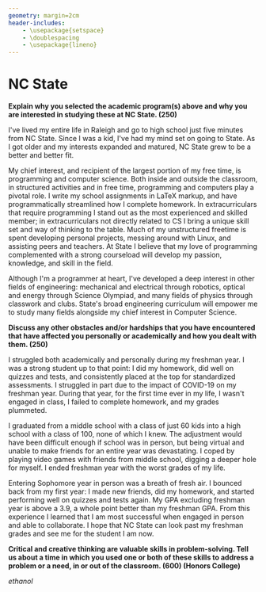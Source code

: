 ```yaml
---
geometry: margin=2cm
header-includes:
    - \usepackage{setspace}
    - \doublespacing
    - \usepackage{lineno}
---
```


# NC State

**Explain why you selected the academic program(s) above and why you are
interested in studying these at NC State. (250)**

I've lived my entire life in Raleigh and go to high school just five minutes
from NC State. Since I was a kid, I've had my mind set on going to State. As I
got older and my interests expanded and matured, NC State grew to be a better
and better fit. 

My chief interest, and recipient of the largest portion of my free time, is
programming and computer science. Both inside and outside the classroom, in
structured activities and in free time, programming and computers play a
pivotal role. I write my school assignments in LaTeX markup, and have
programmatically streamlined how I complete homework. In extracurriculars that
require programming I stand out as the most experienced and skilled member; in
extracurriculars not directly related to CS I bring a unique skill set and way
of thinking to the table. Much of my unstructured freetime is spent developing
personal projects, messing around with Linux, and assisting peers and teachers.
At State I believe that my love of programming complemented with a strong
courseload will develop my passion, knowledge, and skill in the field.

Although I'm a programmer at heart, I've developed a deep interest in other
fields of engineering: mechanical and electrical through robotics, optical and
energy through Science Olympiad, and many fields of physics through classwork
and clubs. State's broad engineering curriculum will empower me to study many
fields alongside my chief interest in Computer Science.

**Discuss any other obstacles and/or hardships that you have encountered that
have affected you personally or academically and how you dealt with them.
(250)**

I struggled both academically and personally during my freshman year. I was a
strong student up to that point: I did my homework, did well on quizzes and
tests, and consistently placed at the top for standardized assessments. I
struggled in part due to the impact of COVID-19 on my freshman year. During
that year, for the first time ever in my life, I wasn't engaged in class, I
failed to complete homework, and my grades plummeted.

I graduated from a middle school with a class of just 60 kids into a high
school with a class of 100, none of which I knew. The adjustment would have
been difficult enough if school was in person, but being virtual and unable to
make friends for an entire year was devastating. I coped by playing video games
with friends from middle school, digging a deeper hole for myself. I ended
freshman year with the worst grades of my life.

Entering Sophomore year in person was a breath of fresh air. I bounced back
from my first year: I made new friends, did my homework, and started performing
well on quizzes and tests again. My GPA excluding freshman year is above a 3.9,
a whole point better than my freshman GPA. From this experience I learned that
I am most successful when engaged in person and able to collaborate. I hope
that NC State can look past my freshman grades and see me for the student I am
now.

**Critical and creative thinking are valuable skills in problem-solving. Tell
us about a time in which you used one or both of these skills to address a
problem or a need, in or out of the classroom. (600) (Honors College)**

*ethanol*

